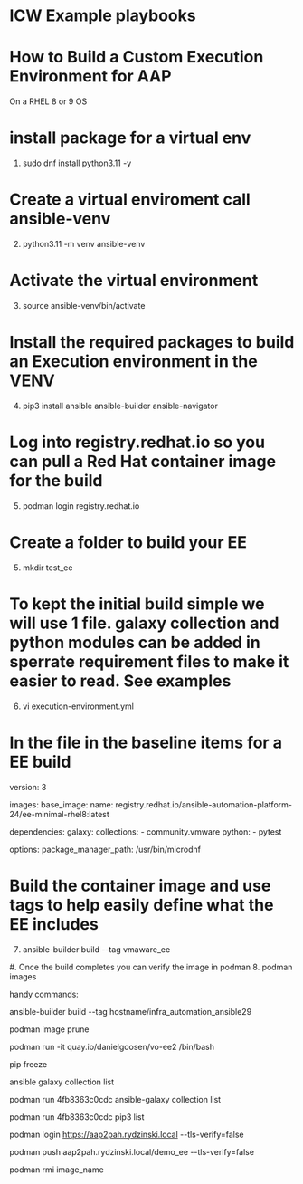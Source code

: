 # ICW Example playbooks

# How to Build a Custom Execution Environment for AAP

On a RHEL 8 or 9 OS

# install package for a virtual env
1. sudo dnf install python3.11 -y

# Create a virtual enviroment call ansible-venv
2. python3.11 -m venv ansible-venv

# Activate the virtual environment
3. source ansible-venv/bin/activate

# Install the required packages to build an Execution environment in the VENV
4. pip3 install ansible ansible-builder ansible-navigator

#  Log into registry.redhat.io so you can pull a Red Hat container image for the build
5.  podman login registry.redhat.io

# Create a folder to build your EE
5. mkdir test_ee

# To kept the initial build simple we will use 1 file. galaxy collection and python modules can be added in sperrate requirement files to make it easier to read. See examples
6. vi execution-environment.yml

# In the file in the baseline items for a EE build

version: 3


images:
  base_image:
    name: registry.redhat.io/ansible-automation-platform-24/ee-minimal-rhel8:latest

dependencies:
  galaxy:
    collections:
      - community.vmware
  python:
      - pytest

options:
  package_manager_path: /usr/bin/microdnf

# Build the container image and use tags to help easily define what the EE includes
7. ansible-builder build --tag vmaware_ee

#. Once the build completes you can verify the image in podman
8. podman images


handy commands:

ansible-builder build --tag hostname/infra_automation_ansible29

podman image prune

podman run -it quay.io/danielgoosen/vo-ee2 /bin/bash

pip freeze

ansible galaxy collection list

podman run 4fb8363c0cdc ansible-galaxy collection list

podman run 4fb8363c0cdc pip3 list

podman login https://aap2pah.rydzinski.local --tls-verify=false

podman push aap2pah.rydzinski.local/demo_ee --tls-verify=false

podman rmi image_name
